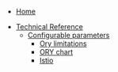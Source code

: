 * [Home](/)
<!-- markdown-link-check-disable -->
* [Technical Reference](/05-technical-reference/README.md)
  * [Configurable parameters](/05-technical-reference/00-configuration-parameters/README.md)
    * [Ory limitations](/05-technical-reference/00-configuration-parameters/apix-01-ory-limitations.md)
    * [ORY chart](/05-technical-reference/00-configuration-parameters/apix-02-ory-chart.md)
    * [Istio](/istio/user/03-technical-reference/configuration-parameters/01-10-istio-controller-parameters.md)
<!-- markdown-link-check-enable -->
